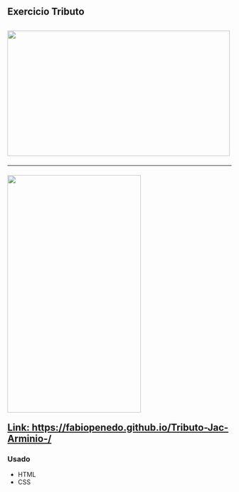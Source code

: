 <h2> Exercicio Tributo <h2>

<a href="https://github.com/FabioPenedo"><img src="https://i.picasion.com/pic91/83e8f6abf5587802f6db3174b8b8b874.gif" width="500" height="281" border="0" alt="" />
  
<hr>  

<a href="https://github.com/FabioPenedo"><img src="https://i.picasion.com/pic91/37f4b049c5744f20231471b8e3a8bf02.gif" width="300" height="532" border="0" alt="" />

Link: https://fabiopenedo.github.io/Tributo-Jac-Arminio-/  
  
### Usado ###
+ HTML
+ CSS
